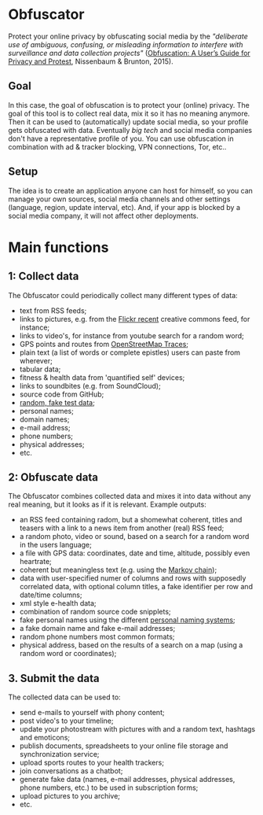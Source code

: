 # Obfuscator
Protect your online privacy by obfuscating social media by the *"deliberate use of ambiguous, confusing, or misleading information to interfere with surveillance and data collection projects"* ([Obfuscation: A User’s Guide for Privacy and Protest](https://mitpress.mit.edu/books/obfuscation), Nissenbaum & Brunton, 2015).

## Goal
In this case, the goal of obfuscation is to protect your (online) privacy. The goal of this tool is to collect real data, mix it so it has no meaning anymore. Then it can be used to (automatically) update social media, so your profile gets obfuscated with data. Eventually *big tech* and social media companies don't have a representative profile of you.
You can use obfuscation in combination with ad & tracker blocking, VPN connections, Tor, etc..

## Setup
The idea is to create an application anyone can host for himself, so you can manage your own sources, social media channels and other settings (language, region, update interval, etc). And, if your app is blocked by a social media company, it will not affect other deployments.

# Main functions
## 1: Collect data
The Obfuscator could periodically collect many different types of data:
* text from RSS feeds;
* links to pictures, e.g. from the [Flickr recent](https://www.flickr.com/services/api/flickr.photos.getRecent.htm) creative commons feed, for instance;
* links to video's, for instance from youtube search for a random word;
* GPS points and routes from [OpenStreetMap Traces](https://www.openstreetmap.org/traces);
* plain text (a list of words or complete epistles) users can paste from wherever;
* tabular data;
* fitness & health data from 'quantified self' devices;
* links to soundbites (e.g. from SoundCloud);
* source code from GitHub;
* [random, fake test data](https://mockaroo.com/);
* personal names;
* domain names;
* e-mail address;
* phone numbers;
* physical addresses;
* etc.

## 2: Obfuscate data
The Obfuscator combines collected data and mixes it into data without any real meaning, but it looks as if it is relevant. 
Example outputs:
* an RSS feed containing radom, but a shomewhat coherent, titles and teasers with a link to a news item from another (real) RSS feed;
* a random photo, video or sound, based on a search for a random word in the users language;
* a file with GPS data: coordinates, date and time, altitude, possibly even heartrate;
* coherent but meaningless text (e.g. using the [Markov chain](https://en.wikipedia.org/wiki/Markov_chain));
* data with user-specified numer of columns and rows with supposedly correlated data, with optional column titles, a fake identifier per row and date/time columns;
* xml style e-health data;
* combination of random source code snipplets;
* fake personal names using the different [personal naming systems](https://en.wikipedia.org/wiki/Personal_name#Naming_conventions);
* a fake domain name and fake e-mail addresses;
* random phone numbers most common formats;
* physical address, based on the results of a search on a map (using a random word or coordinates);

## 3. Submit the data
The collected data can be used to:
* send e-mails to yourself with phony content;
* post video's to your timeline;
* update your photostream with pictures with and a random text, hashtags and emoticons;
* publish documents, spreadsheets to your online file storage and synchronization service;
* upload sports routes to your health trackers;
* join conversations as a chatbot;
* generate fake data (names, e-mail addresses, physical addresses, phone numbers, etc.) to be used in subscription forms;
* upload pictures to you archive;
* etc.
